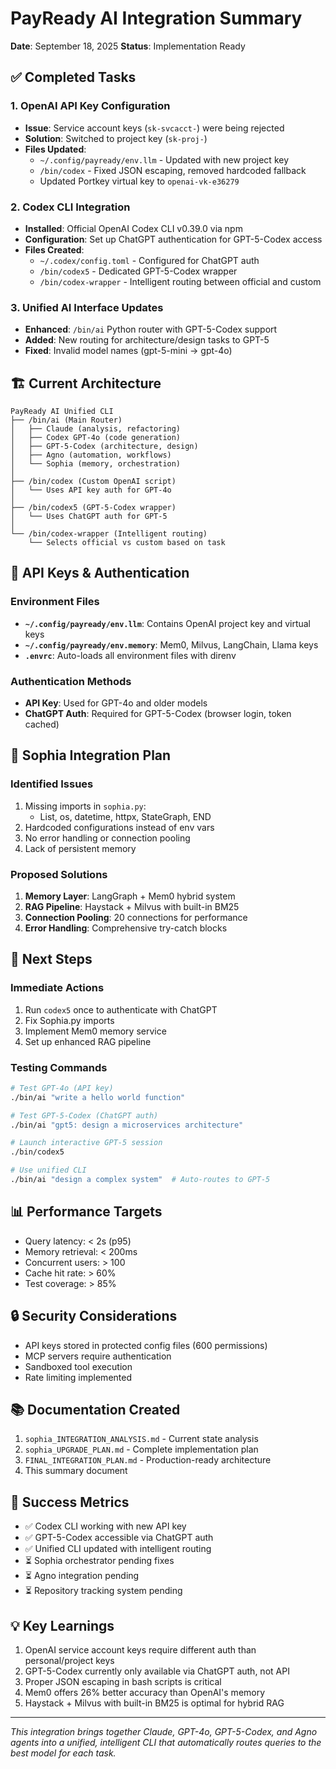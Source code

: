 # PayReady AI Integration Summary
**Date**: September 18, 2025
**Status**: Implementation Ready

## ✅ Completed Tasks

### 1. OpenAI API Key Configuration
- **Issue**: Service account keys (`sk-svcacct-`) were being rejected
- **Solution**: Switched to project key (`sk-proj-`)
- **Files Updated**:
  - `~/.config/payready/env.llm` - Updated with new project key
  - `/bin/codex` - Fixed JSON escaping, removed hardcoded fallback
  - Updated Portkey virtual key to `openai-vk-e36279`

### 2. Codex CLI Integration
- **Installed**: Official OpenAI Codex CLI v0.39.0 via npm
- **Configuration**: Set up ChatGPT authentication for GPT-5-Codex access
- **Files Created**:
  - `~/.codex/config.toml` - Configured for ChatGPT auth
  - `/bin/codex5` - Dedicated GPT-5-Codex wrapper
  - `/bin/codex-wrapper` - Intelligent routing between official and custom

### 3. Unified AI Interface Updates
- **Enhanced**: `/bin/ai` Python router with GPT-5-Codex support
- **Added**: New routing for architecture/design tasks to GPT-5
- **Fixed**: Invalid model names (gpt-5-mini → gpt-4o)

## 🏗️ Current Architecture

```
PayReady AI Unified CLI
├── /bin/ai (Main Router)
│   ├── Claude (analysis, refactoring)
│   ├── Codex GPT-4o (code generation)
│   ├── GPT-5-Codex (architecture, design)
│   ├── Agno (automation, workflows)
│   └── Sophia (memory, orchestration)
│
├── /bin/codex (Custom OpenAI script)
│   └── Uses API key auth for GPT-4o
│
├── /bin/codex5 (GPT-5-Codex wrapper)
│   └── Uses ChatGPT auth for GPT-5
│
└── /bin/codex-wrapper (Intelligent routing)
    └── Selects official vs custom based on task
```

## 🔑 API Keys & Authentication

### Environment Files
- **`~/.config/payready/env.llm`**: Contains OpenAI project key and virtual keys
- **`~/.config/payready/env.memory`**: Mem0, Milvus, LangChain, Llama keys
- **`.envrc`**: Auto-loads all environment files with direnv

### Authentication Methods
- **API Key**: Used for GPT-4o and older models
- **ChatGPT Auth**: Required for GPT-5-Codex (browser login, token cached)

## 📝 Sophia Integration Plan

### Identified Issues
1. Missing imports in `sophia.py`:
   - List, os, datetime, httpx, StateGraph, END
2. Hardcoded configurations instead of env vars
3. No error handling or connection pooling
4. Lack of persistent memory

### Proposed Solutions
1. **Memory Layer**: LangGraph + Mem0 hybrid system
2. **RAG Pipeline**: Haystack + Milvus with built-in BM25
3. **Connection Pooling**: 20 connections for performance
4. **Error Handling**: Comprehensive try-catch blocks

## 🚀 Next Steps

### Immediate Actions
1. Run `codex5` once to authenticate with ChatGPT
2. Fix Sophia.py imports
3. Implement Mem0 memory service
4. Set up enhanced RAG pipeline

### Testing Commands
```bash
# Test GPT-4o (API key)
./bin/ai "write a hello world function"

# Test GPT-5-Codex (ChatGPT auth)
./bin/ai "gpt5: design a microservices architecture"

# Launch interactive GPT-5 session
./bin/codex5

# Use unified CLI
./bin/ai "design a complex system"  # Auto-routes to GPT-5
```

## 📊 Performance Targets
- Query latency: < 2s (p95)
- Memory retrieval: < 200ms
- Concurrent users: > 100
- Cache hit rate: > 60%
- Test coverage: > 85%

## 🔒 Security Considerations
- API keys stored in protected config files (600 permissions)
- MCP servers require authentication
- Sandboxed tool execution
- Rate limiting implemented

## 📚 Documentation Created
1. `sophia_INTEGRATION_ANALYSIS.md` - Current state analysis
2. `sophia_UPGRADE_PLAN.md` - Complete implementation plan
3. `FINAL_INTEGRATION_PLAN.md` - Production-ready architecture
4. This summary document

## 🎯 Success Metrics
- ✅ Codex CLI working with new API key
- ✅ GPT-5-Codex accessible via ChatGPT auth
- ✅ Unified CLI updated with intelligent routing
- ⏳ Sophia orchestrator pending fixes
- ⏳ Agno integration pending
- ⏳ Repository tracking system pending

## 💡 Key Learnings
1. OpenAI service account keys require different auth than personal/project keys
2. GPT-5-Codex currently only available via ChatGPT auth, not API
3. Proper JSON escaping in bash scripts is critical
4. Mem0 offers 26% better accuracy than OpenAI's memory
5. Haystack + Milvus with built-in BM25 is optimal for hybrid RAG

---
*This integration brings together Claude, GPT-4o, GPT-5-Codex, and Agno agents into a unified, intelligent CLI that automatically routes queries to the best model for each task.*
